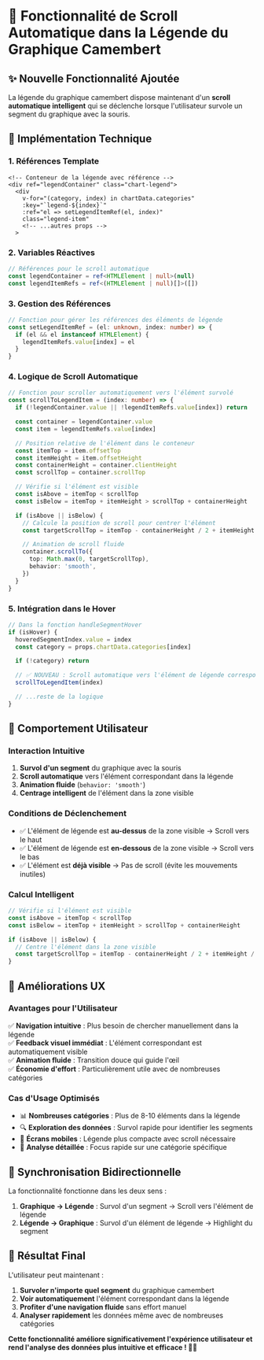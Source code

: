 # 🎯 Fonctionnalité de Scroll Automatique dans la Légende du Graphique Camembert

## ✨ Nouvelle Fonctionnalité Ajoutée

La légende du graphique camembert dispose maintenant d'un **scroll automatique intelligent** qui se
déclenche lorsque l'utilisateur survole un segment du graphique avec la souris.

## 🔧 Implémentation Technique

### 1. **Références Template**

```vue
<!-- Conteneur de la légende avec référence -->
<div ref="legendContainer" class="chart-legend">
  <div
    v-for="(category, index) in chartData.categories"
    :key="`legend-${index}`"
    :ref="el => setLegendItemRef(el, index)"
    class="legend-item"
    <!-- ...autres props -->
  >
```

### 2. **Variables Réactives**

```typescript
// Références pour le scroll automatique
const legendContainer = ref<HTMLElement | null>(null)
const legendItemRefs = ref<(HTMLElement | null)[]>([])
```

### 3. **Gestion des Références**

```typescript
// Fonction pour gérer les références des éléments de légende
const setLegendItemRef = (el: unknown, index: number) => {
  if (el && el instanceof HTMLElement) {
    legendItemRefs.value[index] = el
  }
}
```

### 4. **Logique de Scroll Automatique**

```typescript
// Fonction pour scroller automatiquement vers l'élément survolé
const scrollToLegendItem = (index: number) => {
  if (!legendContainer.value || !legendItemRefs.value[index]) return

  const container = legendContainer.value
  const item = legendItemRefs.value[index]

  // Position relative de l'élément dans le conteneur
  const itemTop = item.offsetTop
  const itemHeight = item.offsetHeight
  const containerHeight = container.clientHeight
  const scrollTop = container.scrollTop

  // Vérifie si l'élément est visible
  const isAbove = itemTop < scrollTop
  const isBelow = itemTop + itemHeight > scrollTop + containerHeight

  if (isAbove || isBelow) {
    // Calcule la position de scroll pour centrer l'élément
    const targetScrollTop = itemTop - containerHeight / 2 + itemHeight / 2

    // Animation de scroll fluide
    container.scrollTo({
      top: Math.max(0, targetScrollTop),
      behavior: 'smooth',
    })
  }
}
```

### 5. **Intégration dans le Hover**

```typescript
// Dans la fonction handleSegmentHover
if (isHover) {
  hoveredSegmentIndex.value = index
  const category = props.chartData.categories[index]

  if (!category) return

  // ✅ NOUVEAU : Scroll automatique vers l'élément de légende correspondant
  scrollToLegendItem(index)

  // ...reste de la logique
}
```

## 🎯 Comportement Utilisateur

### **Interaction Intuitive**

1. **Survol d'un segment** du graphique avec la souris
2. **Scroll automatique** vers l'élément correspondant dans la légende
3. **Animation fluide** (`behavior: 'smooth'`)
4. **Centrage intelligent** de l'élément dans la zone visible

### **Conditions de Déclenchement**

- ✅ L'élément de légende est **au-dessus** de la zone visible → Scroll vers le haut
- ✅ L'élément de légende est **en-dessous** de la zone visible → Scroll vers le bas
- ✅ L'élément est **déjà visible** → Pas de scroll (évite les mouvements inutiles)

### **Calcul Intelligent**

```typescript
// Vérifie si l'élément est visible
const isAbove = itemTop < scrollTop
const isBelow = itemTop + itemHeight > scrollTop + containerHeight

if (isAbove || isBelow) {
  // Centre l'élément dans la zone visible
  const targetScrollTop = itemTop - containerHeight / 2 + itemHeight / 2
}
```

## 🎨 Améliorations UX

### **Avantages pour l'Utilisateur**

✅ **Navigation intuitive** : Plus besoin de chercher manuellement dans la légende  
✅ **Feedback visuel immédiat** : L'élément correspondant est automatiquement visible  
✅ **Animation fluide** : Transition douce qui guide l'œil  
✅ **Économie d'effort** : Particulièrement utile avec de nombreuses catégories

### **Cas d'Usage Optimisés**

- 📊 **Nombreuses catégories** : Plus de 8-10 éléments dans la légende
- 🔍 **Exploration des données** : Survol rapide pour identifier les segments
- 📱 **Écrans mobiles** : Légende plus compacte avec scroll nécessaire
- 🎯 **Analyse détaillée** : Focus rapide sur une catégorie spécifique

## 🔄 Synchronisation Bidirectionnelle

La fonctionnalité fonctionne dans les deux sens :

1. **Graphique → Légende** : Survol d'un segment → Scroll vers l'élément de légende
2. **Légende → Graphique** : Survol d'un élément de légende → Highlight du segment

## 🚀 Résultat Final

L'utilisateur peut maintenant :

1. **Survoler n'importe quel segment** du graphique camembert
2. **Voir automatiquement** l'élément correspondant dans la légende
3. **Profiter d'une navigation fluide** sans effort manuel
4. **Analyser rapidement** les données même avec de nombreuses catégories

**Cette fonctionnalité améliore significativement l'expérience utilisateur et rend l'analyse des
données plus intuitive et efficace ! 🎯✨**
